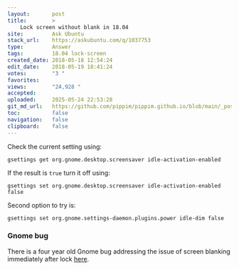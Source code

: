```yaml
---
layout:       post
title:        >
    Lock screen without blank in 18.04
site:         Ask Ubuntu
stack_url:    https://askubuntu.com/q/1037753
type:         Answer
tags:         18.04 lock-screen
created_date: 2018-05-18 12:54:24
edit_date:    2018-05-19 18:41:24
votes:        "3 "
favorites:    
views:        "24,928 "
accepted:     
uploaded:     2025-05-24 22:53:28
git_md_url:   https://github.com/pippim/pippim.github.io/blob/main/_posts/2018/2018-05-18-Lock-screen-without-blank-in-18.04.md
toc:          false
navigation:   false
clipboard:    false
---
```


Check the current setting using:

``` 
gsettings get org.gnome.desktop.screensaver idle-activation-enabled
```

If the result is `true` turn it off using:

``` 
gsettings set org.gnome.desktop.screensaver idle-activation-enabled false
```

Second option to try is:

``` 
gsettings set org.gnome.settings-daemon.plugins.power idle-dim false
```

### Gnome bug

There is a four year old Gnome bug addressing the issue of screen blanking immediately after lock [here](https://bugzilla.gnome.org/show_bug.cgi?id=773645).
